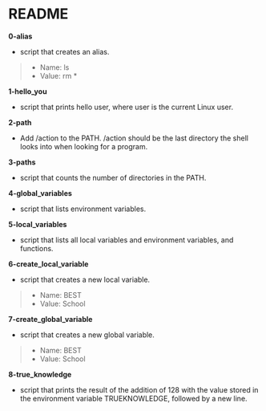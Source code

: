 # README

**0-alias**
* script that creates an alias.

> * Name: ls
> * Value: rm *

**1-hello_you**
* script that prints hello user, where user is the current Linux user.

**2-path**
* Add /action to the PATH. /action should be the last directory the shell looks into when looking for a program.

**3-paths**
* script that counts the number of directories in the PATH.

**4-global_variables**
* script that lists environment variables.

**5-local_variables**
* script that lists all local variables and environment variables, and functions.

**6-create_local_variable**
* script that creates a new local variable.

> * Name: BEST
> * Value: School

**7-create_global_variable**
* script that creates a new global variable.

> * Name: BEST
> * Value: School

**8-true_knowledge**
* script that prints the result of the addition of 128 with the value stored in the environment variable TRUEKNOWLEDGE, followed by a new line.